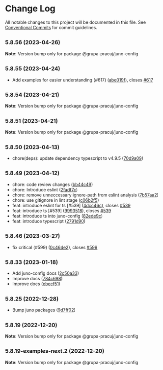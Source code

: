 # Change Log

All notable changes to this project will be documented in this file.
See [Conventional Commits](https://conventionalcommits.org) for commit guidelines.

## <small>5.8.56 (2023-04-26)</small>

**Note:** Version bump only for package @grupa-pracuj/juno-config

## <small>5.8.55 (2023-04-24)</small>

- Add examples for easier understanding (#617) ([abe019f](https://github.com/GrupaPracuj/junoJs/commit/abe019f)), closes [#617](https://github.com/GrupaPracuj/junoJs/issues/617)

## <small>5.8.54 (2023-04-21)</small>

**Note:** Version bump only for package @grupa-pracuj/juno-config

## <small>5.8.51 (2023-04-21)</small>

**Note:** Version bump only for package @grupa-pracuj/juno-config

## <small>5.8.50 (2023-04-13)</small>

- chore(deps): update dependency typescript to v4.9.5 ([70d9a09](https://github.com/GrupaPracuj/junoJs/commit/70d9a09))

## <small>5.8.49 (2023-04-12)</small>

- chore: code review changes ([bb44c49](https://github.com/GrupaPracuj/junoJs/commit/bb44c49))
- chore: Introduce eslint ([2fadf7c](https://github.com/GrupaPracuj/junoJs/commit/2fadf7c))
- chore: remove unneccessary ignore-path from eslint analysis ([7b57aa2](https://github.com/GrupaPracuj/junoJs/commit/7b57aa2))
- chore: use gitignore in lint stage ([c06b2f5](https://github.com/GrupaPracuj/junoJs/commit/c06b2f5))
- feat: introduce eslint for ts [#539] ([4dcc46c](https://github.com/GrupaPracuj/junoJs/commit/4dcc46c)), closes [#539](https://github.com/GrupaPracuj/junoJs/issues/539)
- feat: introduce ts [#539] ([9993518](https://github.com/GrupaPracuj/junoJs/commit/9993518)), closes [#539](https://github.com/GrupaPracuj/junoJs/issues/539)
- feat: introduce ts into juno-config ([82ede9c](https://github.com/GrupaPracuj/junoJs/commit/82ede9c))
- feat: introduce typescript ([2791d90](https://github.com/GrupaPracuj/junoJs/commit/2791d90))

## <small>5.8.46 (2023-03-27)</small>

- fix critical (#599) ([0c464e2](https://github.com/GrupaPracuj/junoJs/commit/0c464e2)), closes [#599](https://github.com/GrupaPracuj/junoJs/issues/599)

## <small>5.8.33 (2023-01-18)</small>

- Add juno-config docs ([2c50a33](https://github.com/GrupaPracuj/junoJs/commit/2c50a33))
- Improve docs ([784c698](https://github.com/GrupaPracuj/junoJs/commit/784c698))
- Improve docs ([ebecf51](https://github.com/GrupaPracuj/junoJs/commit/ebecf51))

## <small>5.8.25 (2022-12-28)</small>

- Bump juno packages ([9d7ff02](https://github.com/GrupaPracuj/junoJs/commit/9d7ff02))

## <small>5.8.19 (2022-12-20)</small>

**Note:** Version bump only for package @grupa-pracuj/juno-config

## <small>5.8.19-examples-next.2 (2022-12-20)</small>

**Note:** Version bump only for package @grupa-pracuj/juno-config
